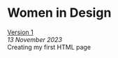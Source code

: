 # Women in Design       
[Version 1](https://eleventhirty.github.io/women-in-design/index-one.html)      
*13 November 2023*      
Creating my first HTML page     